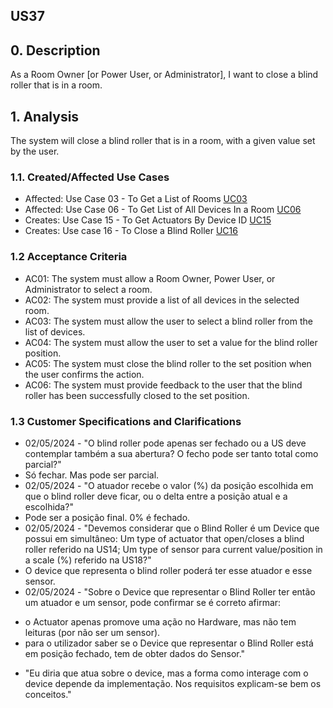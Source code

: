 ## US37

## 0. Description

As a Room Owner [or Power User, or Administrator], I want to close a blind roller that is in a room.

## 1. Analysis
The system will close a blind roller that is in a room, with a given value set by the user.

### 1.1. Created/Affected Use Cases

* Affected: Use Case 03 - To Get a List of Rooms [UC03](/docs/useCases/uc03_toGetListOfRooms)
* Affected: Use Case 06 - To Get List of All Devices In a Room [UC06](/docs/useCases/uc06_toGetListOfAllDevicesInRoom)
* Creates: Use Case 15 - To Get Actuators By Device ID [UC15](/docs/useCases/uc15_toGetActuatorsByDeviceID)
* Creates: Use case 16 - To Close a Blind Roller [UC16](/docs/useCases/uc16_toCloseBlindRoller)

### 1.2 Acceptance Criteria

* AC01: The system must allow a Room Owner, Power User, or Administrator to select a room.
* AC02: The system must provide a list of all devices in the selected room.
* AC03: The system must allow the user to select a blind roller from the list of devices.
* AC04: The system must allow the user to set a value for the blind roller position.
* AC05: The system must close the blind roller to the set position when the user confirms the action.
* AC06: The system must provide feedback to the user that the blind roller has been successfully closed to the set position.

### 1.3 Customer Specifications and Clarifications 

* 02/05/2024 - "O blind roller pode apenas ser fechado ou a US deve contemplar também a sua abertura? O fecho pode ser tanto total como parcial?"
* Só fechar. Mas pode ser parcial.
* 02/05/2024 - "O atuador recebe o valor (%) da posição escolhida em que o blind roller deve ficar, ou o delta entre a posição atual e a escolhida?"
* Pode ser a posição final. 0% é fechado.
* 02/05/2024 - "Devemos considerar que o Blind Roller é um Device que possui em simultâneo:
  Um type of actuator that open/closes a blind roller referido na US14;
  Um type of sensor para current value/position in a scale (%) referido na US18?"
* O device que representa o blind roller poderá ter esse atuador e esse sensor.
* 02/05/2024 - "Sobre o Device que representar o Blind Roller ter então um atuador e um sensor, pode confirmar se é correto afirmar:
- o Actuator apenas promove uma ação no Hardware, mas não tem leituras (por não ser um sensor).
- para o utilizador saber se o Device que representar o Blind Roller está em posição fechado, tem de obter dados do Sensor."
* "Eu diria que atua sobre o device, mas a forma como interage com o device depende da implementação. Nos requisitos explicam-se bem os conceitos."
